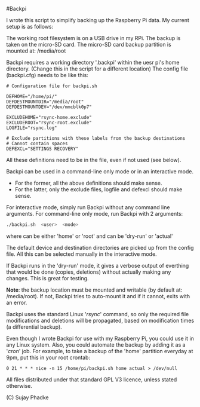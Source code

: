 #Backpi

I wrote this script to simplify backing up the Raspberry Pi data. 
My current setup is as follows:

The working root filesystem is on a USB drive in my RPi.
The backup is taken on the micro-SD card.
The micro-SD card backup partition is mounted at:
 /media/root
 
 Backpi requires a working directory '.backpi' within the uesr pi's home directory.
 (Change this in the script for a different location)
 The config file (backpi.cfg) needs to be like this:
 ```
# Configuration file for backpi.sh

DEFHOME="/home/pi/"
DEFDESTMOUNTDIR="/media/root"
DEFDESTMOUNTDEV="/dev/mmcblk0p7"

EXCLUDEHOME="rsync-home.exclude"
EXCLUDEROOT="rsync-root.exclude"
LOGFILE="rsync.log"

# Exclude partitions with these labels from the backup destinations
# Cannot contain spaces
DEFEXCL="SETTINGS RECOVERY"
```
All these definitions need to be in the file, even if not used (see below).

Backpi can be used in a command-line only mode or in an interactive mode.
- For the former, all the above definitions should make sense.
- For the latter, only the exclude files, logfile and defexcl should make sense.

For interactive mode, simply run Backpi without any command line arguments.
For command-line only mode, run Backpi with 2 arguments:
```bash
./backpi.sh  <user>  <mode>
```
where <user> can be either 'home' or 'root' and
<mode> can be 'dry-run' or 'actual'

The default device and destination directories are picked up from the config file.
All this can be selected manually in the interactive mode.

If Backpi runs in the 'dry-run' mode, it gives a verbose output of everthing that would be done 
(copies, deletions) without actually making any changes. This is great for testing.
  
**Note**: the backup location must be mounted and writable (by default at: /media/root).
If not, Backpi tries to auto-mount it and if it cannot, exits with an error. 

Backpi uses the standard Linux '*rsync*' command, so only the required file modifications 
and deletions will be propagated, based on modification times (a differential backup).

Even though I wrote Backpi for use with my Raspberry Pi, you could use it in any Linux system.
Also, you could automate the backup by adding it as a '*cron*' job.
For example, to take a backup of the 'home' partition everyday at 9pm, put this in your root crontab:
```
0 21 * * * nice -n 15 /home/pi/backpi.sh home actual > /dev/null
```
All files distributed under that standard GPL V3 licence, unless stated otherwise.

(C) Sujay Phadke
